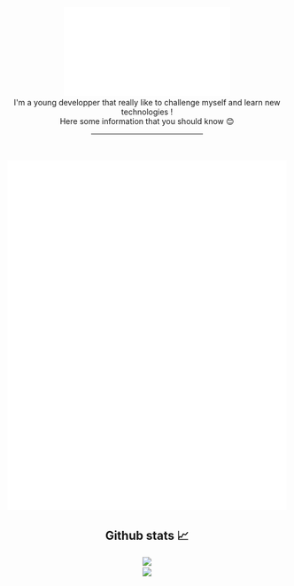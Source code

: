 <div align="center">
    <img src="presentation.svg">
</div>

<div align="center">
I'm a young developper that really like to challenge myself and learn new technologies !
<br>
Here some information that you should know  😊
<hr width=40%>
</div>
<br/><br/>
<div align="center">
    <img src="description24.svg">
</div>

<div align="center">
    <h2> Github stats 📈</h2>
    <img src="https://github-readme-stats.vercel.app/api?username=ricm55&show_icons=true&theme=dark" />
    <br/>
    <img src="https://github-readme-stats.vercel.app/api/top-langs/?username=ricm55&theme=dark" />
</div>


